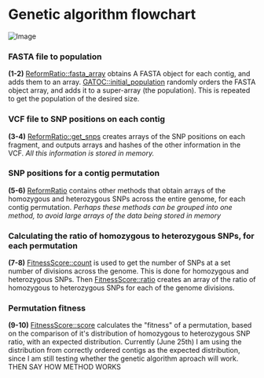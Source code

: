 Genetic algorithm flowchart
========================================================

![Image](https://github.com/edwardchalstrey1/fragmented_genome_with_snps/blob/master/evolve.png?raw=true)

### FASTA file to population

**(1-2)** [ReformRatio::fasta_array](https://github.com/edwardchalstrey1/fragmented_genome_with_snps/blob/master/lib/reform_ratio.rb) obtains A FASTA object for each contig, and adds them to an array. [GATOC::initial_population](https://github.com/edwardchalstrey1/fragmented_genome_with_snps/blob/master/lib/GATOC.rb) randomly orders the FASTA object array, and adds it to a super-array (the population). This is repeated to get the population of the desired size.

### VCF file to SNP positions on each contig

**(3-4)** [ReformRatio::get_snps](https://github.com/edwardchalstrey1/fragmented_genome_with_snps/blob/master/lib/reform_ratio.rb) creates arrays of the SNP positions on each fragment, and outputs arrays and hashes of the other information in the VCF. *All this information is stored in memory.*

### SNP positions for a contig permutation

**(5-6)** [ReformRatio](https://github.com/edwardchalstrey1/fragmented_genome_with_snps/blob/master/lib/reform_ratio.rb) contains other methods that obtain arrays of the homozygous and heterozygous SNPs across the entire genome, for each contig permutation. *Perhaps these methods can be grouped into one method, to avoid large arrays of the data being stored in memory*

### Calculating the ratio of homozygous to heterozygous SNPs, for each permutation

**(7-8)** [FitnessScore::count](https://github.com/edwardchalstrey1/fragmented_genome_with_snps/blob/master/lib/fitness_score.rb) is used to get the number of SNPs at a set number of divisions across the genome. This is done for homozygous and heterozygous SNPs. Then [FitnessScore::ratio](https://github.com/edwardchalstrey1/fragmented_genome_with_snps/blob/master/lib/fitness_score.rb) creates an array of the ratio of homozygous to heterozygous SNPs for each of the genome divisions.

### Permutation fitness

**(9-10)** [FitnessScore::score](https://github.com/edwardchalstrey1/fragmented_genome_with_snps/blob/master/lib/fitness_score.rb) calculates the "fitness" of a permutation, based on the comparison of it's distribution of homozygous to heterozygous SNP ratio, with an expected distribution. Currently (June 25th) I am using the distribution from correctly ordered contigs as the expected distribution, since I am still testing whether the genetic algorithm aproach will work.
THEN SAY HOW METHOD WORKS
